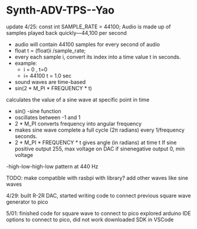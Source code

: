 # Synth-ADV-TPS--Yao
update 4/25:
const int SAMPLE_RATE = 44100;
Audio is made up of samples played back quickly—44,100 per second
- audio will contain 44100 samples for every second of audio
- float t = (float)i /sample_rate;
- every each sample i, convert its index into a time value t in seconds.
- example:
  - i = 0 , t=0
  - i= 44100 t = 1.0 sec
- sound waves are time-based
- sin(2 * M_PI * FREQUENCY * t)

calculates the value of a sine wave at specific point in time
- sin() -sine function
- oscillates between -1 and 1
- 2 * M_PI converts frequency into angular frequency
- makes sine wave complete a full cycle (2π radians) every 1/frequency seconds.
- 2 * M_PI * FREQUENCY * t gives angle (in radians) at time t
  If sine positive output 255, max voltage on DAC
  if sinenegative output 0, min voltage

-high-low-high-low pattern at 440 Hz

TODO: make compatible with rasbpi with library? add other waves like sine waves

4/29:
built R-2R DAC, started writing code to connect previous square wave generator to pico

5/01:
finished code for square wave to connect to pico
explored arduino IDE options to connect to pico, did not work
downloaded SDK in VSCode 




